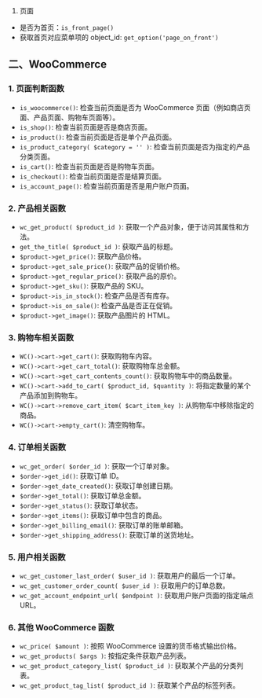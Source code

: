 1. 页面
- 是否为首页：`is_front_page()`
- 获取首页对应菜单项的 object_id: `get_option('page_on_front')`

## 二、WooCommerce
### 1. **页面判断函数**

- `is_woocommerce()`: 检查当前页面是否为 WooCommerce 页面（例如商店页面、产品页面、购物车页面等）。
- `is_shop()`: 检查当前页面是否是商店页面。
- `is_product()`: 检查当前页面是否是单个产品页面。
- `is_product_category( $category = '' )`: 检查当前页面是否为指定的产品分类页面。
- `is_cart()`: 检查当前页面是否是购物车页面。
- `is_checkout()`: 检查当前页面是否是结算页面。
- `is_account_page()`: 检查当前页面是否是用户账户页面。
### 2. **产品相关函数**

- `wc_get_product( $product_id )`: 获取一个产品对象，便于访问其属性和方法。
- `get_the_title( $product_id )`: 获取产品的标题。
- `$product->get_price()`: 获取产品价格。
- `$product->get_sale_price()`: 获取产品的促销价格。
- `$product->get_regular_price()`: 获取产品的原价。
- `$product->get_sku()`: 获取产品的 SKU。
- `$product->is_in_stock()`: 检查产品是否有库存。
- `$product->is_on_sale()`: 检查产品是否正在促销。
- `$product->get_image()`: 获取产品图片的 HTML。

### 3. **购物车相关函数**

- `WC()->cart->get_cart()`: 获取购物车内容。
- `WC()->cart->get_cart_total()`: 获取购物车总金额。
- `WC()->cart->get_cart_contents_count()`: 获取购物车中的商品数量。
- `WC()->cart->add_to_cart( $product_id, $quantity )`: 将指定数量的某个产品添加到购物车。
- `WC()->cart->remove_cart_item( $cart_item_key )`: 从购物车中移除指定的商品。
- `WC()->cart->empty_cart()`: 清空购物车。

### 4. **订单相关函数**

- `wc_get_order( $order_id )`: 获取一个订单对象。
- `$order->get_id()`: 获取订单 ID。
- `$order->get_date_created()`: 获取订单创建日期。
- `$order->get_total()`: 获取订单总金额。
- `$order->get_status()`: 获取订单状态。
- `$order->get_items()`: 获取订单中包含的商品。
- `$order->get_billing_email()`: 获取订单的账单邮箱。
- `$order->get_shipping_address()`: 获取订单的送货地址。

### 5. **用户相关函数**

- `wc_get_customer_last_order( $user_id )`: 获取用户的最后一个订单。
- `wc_get_customer_order_count( $user_id )`: 获取用户的订单总数。
- `wc_get_account_endpoint_url( $endpoint )`: 获取用户账户页面的指定端点 URL。

### 6. **其他 WooCommerce 函数**

- `wc_price( $amount )`: 按照 WooCommerce 设置的货币格式输出价格。
- `wc_get_products( $args )`: 按指定条件获取产品列表。
- `wc_get_product_category_list( $product_id )`: 获取某个产品的分类列表。
- `wc_get_product_tag_list( $product_id )`: 获取某个产品的标签列表。